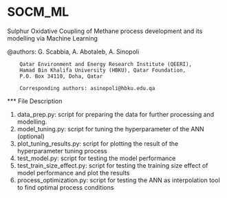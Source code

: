 # SOCM_ML
Sulphur Oxidative Coupling of Methane process development and its modelling via Machine Learning

@authors: G. Scabbia, A. Abotaleb, A. Sinopoli

        Qatar Environment and Energy Research Institute (QEERI), 
        Hamad Bin Khalifa University (HBKU), Qatar Foundation, 
        P.O. Box 34110, Doha, Qatar
        
        Corresponding authors: asinopoli@hbku.edu.qa

*** File Description
1. data_prep.py:              script for preparing the data for further processing and modelling. 
2. model_tuning.py:           script for tuning the hyperparameter of the ANN (optional)
3. plot_tuning_results.py:    script for plotting the result of the hyperparameter tuning process
4. test_model.py:             script for testing the model performance
5. test_train_size_effect.py: script for testing the training size effect of model performance and plot the results
6. process_optimization.py:   script for testing the ANN as interpolation tool to find optimal process conditions
